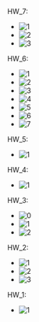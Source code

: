 HW_7:
  - ![1](https://github.com/user-attachments/assets/43b06309-829e-47ed-8ec6-7c152f60a5bf)
  - ![2](https://github.com/user-attachments/assets/e8343e1f-eaa2-49b0-8c11-62784067a594)
  - ![3](https://github.com/user-attachments/assets/f5ece680-3567-41c2-9ebb-049eb5489e21)

HW_6:
  - ![1](https://github.com/user-attachments/assets/3ea3101e-c813-4f7c-9371-2abc2ea1b1d5)
  - ![2](https://github.com/user-attachments/assets/1dfb685f-078e-45d1-91ac-a4468dd39b7e)
  - ![3](https://github.com/user-attachments/assets/1b41c32d-18fa-455f-82b3-49f5be1f2ea5)
  - ![4](https://github.com/user-attachments/assets/564f2456-ef42-482f-9773-0057b48bf6ff)
  - ![5](https://github.com/user-attachments/assets/293c69b2-2a5a-48af-95b2-719ccb32d372)
  - ![6](https://github.com/user-attachments/assets/0cf0b573-819a-4b18-853e-70c5bc7ccf65)
  - ![7](https://github.com/user-attachments/assets/08eb189c-c5d1-44cd-9e9b-4e9f9ce0a97e)

HW_5:
  - ![1](https://github.com/user-attachments/assets/b7c59893-4f75-4015-a444-8dacc35a7c62)

HW_4:
  - ![1](https://github.com/user-attachments/assets/4e5c0fbb-e41a-42c8-b0e2-1902594e4a99)

HW_3:
  - ![0](https://github.com/user-attachments/assets/6e62b3f1-defa-47b1-b970-a4a16c24dba2)
  - ![1](https://github.com/user-attachments/assets/a80cbb90-ad08-44ae-b8ac-1264fa26faa0)
  - ![2](https://github.com/user-attachments/assets/e7f01385-a1c5-4629-a93b-078551812b2c)

HW_2:
  - ![1](https://github.com/user-attachments/assets/d0a8c096-725f-4043-b968-31108c3b5baf)
  - ![2](https://github.com/user-attachments/assets/ba2e6f99-80b8-4b61-b448-f5cff7d9e18b)
  - ![3](https://github.com/user-attachments/assets/0a14c274-ec8e-4581-95f2-67baf4d4e158)

HW_1: 
  - ![1](https://github.com/user-attachments/assets/691b7a49-a64f-46f8-8da4-8b56a7d34ecf)
